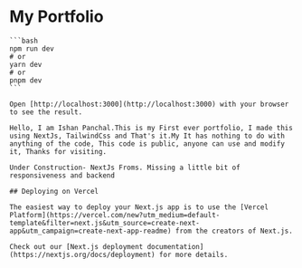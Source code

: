 # My Portfolio #
    ```bash
    npm run dev
    # or
    yarn dev
    # or
    pnpm dev
    ```

    Open [http://localhost:3000](http://localhost:3000) with your browser to see the result.

    Hello, I am Ishan Panchal.This is my First ever portfolio, I made this using NextJs, TailwindCss and That's it.My It has nothing to do with anything of the code, This code is public, anyone can use and modify it, Thanks for visiting.

    Under Construction- NextJs Froms. Missing a little bit of responsiveness and backend

    ## Deploying on Vercel

    The easiest way to deploy your Next.js app is to use the [Vercel Platform](https://vercel.com/new?utm_medium=default-template&filter=next.js&utm_source=create-next-app&utm_campaign=create-next-app-readme) from the creators of Next.js.

    Check out our [Next.js deployment documentation](https://nextjs.org/docs/deployment) for more details.
